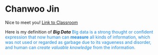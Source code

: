 # Chanwoo Jin
Nice to meet you! [Link to Classroom](http://map.sdsu.edu/bigdata/)

Here is my definition of _**Big Data**_
<span style="color: #1589F0">Big data is a strong thought or confident expression that now human can **measure** all kinds of information, which was not used or regarded as garbage due to its vagueness and disorder, and human can *create valuable knowledge* from the information.</span> 
